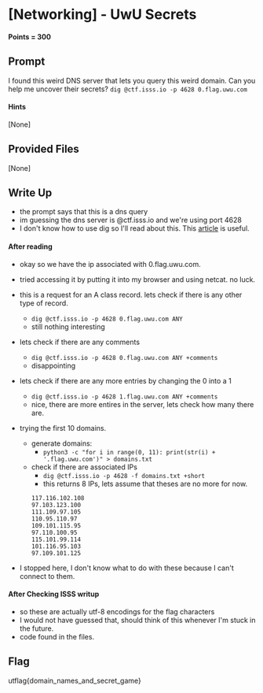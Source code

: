 # \[Networking\] - UwU Secrets

#### Points = 300

## Prompt

I found this weird DNS server that lets you query this weird domain. Can you help me uncover their secrets? `dig @ctf.isss.io -p 4628 0.flag.uwu.com`

#### Hints
\[None\]

## Provided Files

\[None\]

## Write Up

- the prompt says that this is a dns query
- im guessing the dns server is @ctf.isss.io and we're using port 4628
- I don't know how to use dig so I'll read about this. This <a href="https://www.howtogeek.com/663056/how-to-use-the-dig-command-on-linux/">article</a> is useful.

#### After reading

- okay so we have the ip associated with 0.flag.uwu.com.
- tried accessing it by putting it into my browser and using netcat. no luck.
- this is a request for an A class record. lets check if there is any other type of record.
	- `dig @ctf.isss.io -p 4628 0.flag.uwu.com ANY`
	- still nothing interesting
- lets check if there are any comments
	- `dig @ctf.isss.io -p 4628 0.flag.uwu.com ANY +comments`
	- disappointing
- lets check if there are any more entries by changing the 0 into a 1
	- `dig @ctf.isss.io -p 4628 1.flag.uwu.com ANY +comments`
	- nice, there are more entires in the server, lets check how many there are.
- trying the first 10 domains.
	- generate domains: 
		- `python3 -c "for i in range(0, 11): print(str(i) + '.flag.uwu.com')" > domains.txt`
	- check if there are associated IPs
		- `dig @ctf.isss.io -p 4628 -f domains.txt +short`
		- this returns 8 IPs, lets assume that theses are no more for now.
		```
		117.116.102.108
		97.103.123.100
		111.109.97.105
		110.95.110.97
		109.101.115.95
		97.110.100.95
		115.101.99.114
		101.116.95.103
		97.109.101.125
		```

- I stopped here, I don't know what to do with these because I can't connect to them.

#### After Checking ISSS writup

- so these are actually utf-8 encodings for the flag characters
- I would not have guessed that, should think of this whenever I'm stuck in the future.
- code found in the files.
		
## Flag

utflag{domain_names_and_secret_game}